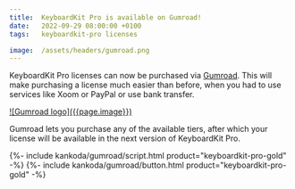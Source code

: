 ```yaml
---
title:  KeyboardKit Pro is available on Gumroad!
date:   2022-09-29 08:00:00 +0100
tags:   keyboardkit-pro licenses

image:  /assets/headers/gumroad.png
---
```


KeyboardKit Pro licenses can now be purchased via [Gumroad]({{site.gumroad_url}}). This will make purchasing a license much easier than before, when you had to use services like Xoom or PayPal or use bank transfer.

<a href="{{site.gumroad_url}}" alt="Gumroad logo" title="KeyboardKit on Gumroad">
![Gumroad logo]({{page.image}})
</a>

Gumroad lets you purchase any of the available tiers, after which your license will be available in the next version of KeyboardKit Pro.

<div class="cta-container">
    {%- include kankoda/gumroad/script.html product="keyboardkit-pro-gold" -%}
    {%- include kankoda/gumroad/button.html product="keyboardkit-pro-gold" -%}
</div>